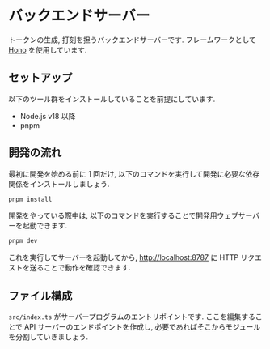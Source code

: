 # バックエンドサーバー

トークンの生成, 打刻を担うバックエンドサーバーです. フレームワークとして [Hono](https://hono.dev/) を使用しています.

## セットアップ

以下のツール群をインストールしていることを前提にしています.

- Node.js v18 以降
- pnpm

## 開発の流れ

最初に開発を始める前に 1 回だけ, 以下のコマンドを実行して開発に必要な依存関係をインストールしましょう.

```sh
pnpm install
```

開発をやっている際中は, 以下のコマンドを実行することで開発用ウェブサーバーを起動できます.

```sh
pnpm dev
```

これを実行してサーバーを起動してから, [http://localhost:8787](http://localhost:8787) に HTTP リクエストを送ることで動作を確認できます.

## ファイル構成

`src/index.ts` がサーバープログラムのエントリポイントです. ここを編集することで API サーバーのエンドポイントを作成し, 必要であればそこからモジュールを分割していきましょう.
